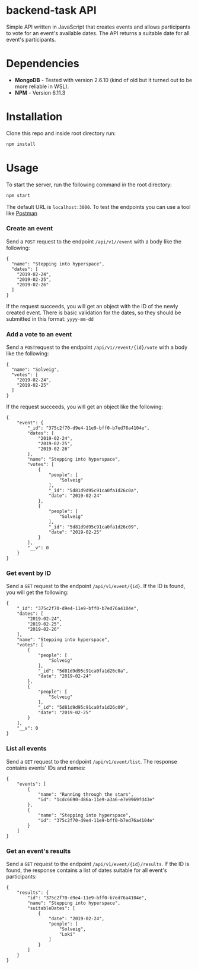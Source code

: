 # backend-task API

Simple API written in JavaScript that creates events and allows participants to vote for an event's available dates. The API returns a suitable date for all event's participants.

# Dependencies

- **MongoDB** - Tested with version 2.6.10 (kind of old but it turned out to be more reliable in WSL).
- **NPM** - Version 6.11.3

# Installation

Clone this repo and inside root directory run:

```bash
npm install
```
# Usage

To start the server, run the following command in the root directory:

```bash
npm start
```

The default URL is `localhost:3000`. To test the endpoints you can use a tool like [Postman](https://www.getpostman.com/downloads/)

### Create an event

Send a `POST` request to the endpoint `/api/v1//event` with a body like the following:
```
{
  "name": "Stepping into hyperspace",
  "dates": [
    "2019-02-24",
    "2019-02-25",
    "2019-02-26"
  ]
}
```
If the request succeeds, you will get an object with the ID of the newly created event. There is basic validation for the dates, so they should be submitted in this format: `yyyy-mm-dd`

### Add a vote to an event

Send a `POST`request to the endpoint `/api/v1//event/{id}/vote`  with a body like the following:
```
{
  "name": "Solveig",
  "votes": [
    "2019-02-24",
    "2019-02-25"
  ]
}
```
If the request succeeds, you will get an object like the following:
```
{
    "event": {
        "_id": "375c2f70-d9e4-11e9-bff0-b7ed76a4104e",
        "dates": [
            "2019-02-24",
            "2019-02-25",
            "2019-02-26"
        ],
        "name": "Stepping into hyperspace",
        "votes": [
            {
                "people": [
                    "Solveig"
                ],
                "_id": "5d81d9d95c91ca0fa1d26c0a",
                "date": "2019-02-24"
            },
            {
                "people": [
                    "Solveig"
                ],
                "_id": "5d81d9d95c91ca0fa1d26c09",
                "date": "2019-02-25"
            }
        ],
        "__v": 0
    }
}
```
### Get event by ID

Send a `GET` request to the endpoint `/api/v1/event/{id}`. If the ID is found, you will get the following:
```
{
    "_id": "375c2f70-d9e4-11e9-bff0-b7ed76a4104e",
    "dates": [
        "2019-02-24",
        "2019-02-25",
        "2019-02-26"
    ],
    "name": "Stepping into hyperspace",
    "votes": [
        {
            "people": [
                "Solveig"
            ],
            "_id": "5d81d9d95c91ca0fa1d26c0a",
            "date": "2019-02-24"
        },
        {
            "people": [
                "Solveig"
            ],
            "_id": "5d81d9d95c91ca0fa1d26c09",
            "date": "2019-02-25"
        }
    ],
    "__v": 0
}
```

### List all events

Send a `GET` request to the endpoint `/api/v1/event/list`. The response contains events' IDs and names:
```
{
    "events": [
        {
            "name": "Running through the stars",
            "id": "1cdc6690-d86a-11e9-a3a6-e7e9969fd43e"
        },
        {
            "name": "Stepping into hyperspace",
            "id": "375c2f70-d9e4-11e9-bff0-b7ed76a4104e"
        }
    ]
}
```

### Get an event's results

Send a `GET` request to the endpoint `/api/v1/event/{id}/results`. If the ID is found, the response contains a list of dates suitable for all event's participants:
```
{
    "results": {
        "id": "375c2f70-d9e4-11e9-bff0-b7ed76a4104e",
        "name": "Stepping into hyperspace",
        "suitableDates": [
            {
                "date": "2019-02-24",
                "people": [
                    "Solveig",
                    "Loki"
                ]
            }
        ]
    }
}
```

